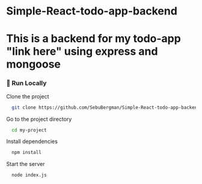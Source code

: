 # Simple-React-todo-app-backend
# This is a backend for my todo-app "link here" using express and mongoose

<!-- Run Locally -->
### :running: Run Locally

Clone the project

```bash
  git clone https://github.com/SebuBergman/Simple-React-todo-app-backend
```

Go to the project directory

```bash
  cd my-project
```

Install dependencies

```bash
  npm install
```

Start the server

```bash
  node index.js
```
